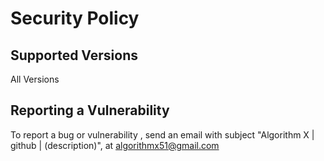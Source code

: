 # Security Policy

## Supported Versions

All Versions

## Reporting a Vulnerability

To report a bug or vulnerability , send an email with subject "Algorithm X | github | (description)", at algorithmx51@gmail.com
